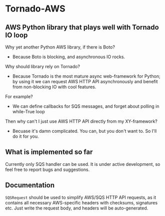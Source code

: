 Tornado-AWS
===========

AWS Python library that plays well with Tornado IO loop
-------------------------------------------------------

Why yet another Python AWS library, if there is Boto?
- Because Boto is blocking, and asynchronous IO rocks.

Why should library rely on Tornado?
- Because Tornado is the most mature async web-framework for Python; by using it we can request AWS HTTP API asynchronously and benefit from non-blocking IO with cool features.

For example?
- We can define callbacks for SQS messages, and forget about polling in while-True loop

Then why can't I just use AWS HTTP API directly from my XY-framework?
- Becuase it's damn complicated. You can, but you don't want to. So I'll do it for you.

What is implemented so far
--------------------------

Currently only SQS handler can be used. It is under active development, so feel free to report bugs and suggestions.

Documentation
-------------

`SQSRequest` should be used to simplify AWS/SQS HTTP API requests, as it contains all necessary AWS-specific headers with checksums, signatures etc. Just write the request body, and headers will be auto-generated.
